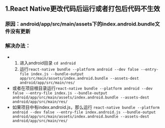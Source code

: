 ## 1.React Native更改代码后运行或者打包后代码不生效
### 原因：android/app/src/main/assets下的index.android.bundle文件没有更新
### 解决办法：
*  1. 进入android目录 `cd android `
   2. 运行`react-native bundle --platform android --dev false --entry-file index.js --bundle-output app/src/main/assets/index.android.bundle --assets-dest android/app/src/main/res/`
*  或者在项目根目录运行`react-native bundle --platform android --dev false --entry-file index.js --bundle-output android/app/src/main/assets/index.android.bundle --assets-dest android/app/src/main/res/`
*  如果项目中有index.android.js，那么运行
 `react-native bundle --platform android --dev false --entry-file index.android.js --bundle-output android/app/src/main/assets/index.android.bundle --assets-dest android/app/src/main/res/`
